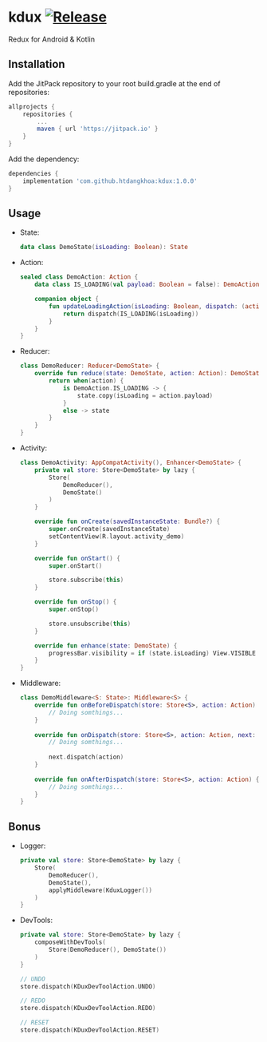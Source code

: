 # kdux [![Release](https://jitpack.io/v/htdangkhoa/kdux.svg)](https://jitpack.io/#htdangkhoa/kdux)
Redux for Android &amp; Kotlin

## Installation
Add the JitPack repository to your root build.gradle at the end of repositories:
```gradle
allprojects {
    repositories {
        ...
        maven { url 'https://jitpack.io' }
    }
}
```
Add the dependency:
```gradle
dependencies {
    implementation 'com.github.htdangkhoa:kdux:1.0.0'
}
```

## Usage
- State:
    ```kotlin
    data class DemoState(isLoading: Boolean): State
    ```
- Action:
    ```kotlin
    sealed class DemoAction: Action {
        data class IS_LOADING(val payload: Boolean = false): DemoAction()

        companion object {
            fun updateLoadingAction(isLoading: Boolean, dispatch: (action: Action) -> Unit) {
                return dispatch(IS_LOADING(isLoading))
            }
        }
    }
    ```
- Reducer:
    ```kotlin
    class DemoReducer: Reducer<DemoState> {
        override fun reduce(state: DemoState, action: Action): DemoState {
            return when(action) {
                is DemoAction.IS_LOADING -> {
                    state.copy(isLoading = action.payload)
                }
                else -> state
            }
        }
    }
    ```
- Activity:
    ```kotlin
    class DemoActivity: AppCompatActivity(), Enhancer<DemoState> {
        private val store: Store<DemoState> by lazy {
            Store(
                DemoReducer(),
                DemoState()
            )
        }

        override fun onCreate(savedInstanceState: Bundle?) {
            super.onCreate(savedInstanceState)
            setContentView(R.layout.activity_demo)
        }

        override fun onStart() {
            super.onStart()

            store.subscribe(this)
        }

        override fun onStop() {
            super.onStop()

            store.unsubscribe(this)
        }

        override fun enhance(state: DemoState) {
            progressBar.visibility = if (state.isLoading) View.VISIBLE else View.GONE
        }
    }
    ```
- Middleware:
    ```kotlin
    class DemoMiddleware<S: State>: Middleware<S> {
        override fun onBeforeDispatch(store: Store<S>, action: Action) {
            // Doing somthings...
        }
        
        override fun onDispatch(store: Store<S>, action: Action, next: Dispatcher) {
            // Doing somthings...
            
            next.dispatch(action)
        }
        
        override fun onAfterDispatch(store: Store<S>, action: Action) {
            // Doing somthings...
        }
    }
    ```

## Bonus
- Logger:
    ```kotlin
    private val store: Store<DemoState> by lazy {
        Store(
            DemoReducer(),
            DemoState(),
            applyMiddleware(KduxLogger())
        )
    }
    ```
- DevTools:
    ```kotlin
    private val store: Store<DemoState> by lazy {
        composeWithDevTools(
            Store(DemoReducer(), DemoState())
        )
    }
    
    // UNDO
    store.dispatch(KDuxDevToolAction.UNDO)
    
    // REDO
    store.dispatch(KDuxDevToolAction.REDO)
    
    // RESET
    store.dispatch(KDuxDevToolAction.RESET)
    ```
